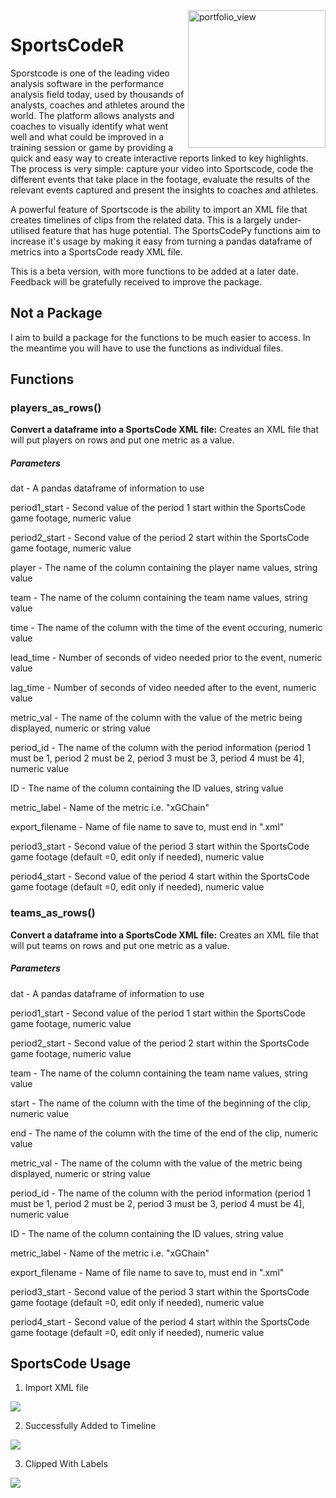 
<img width="220" alt="portfolio_view" align="right" src="https://github.com/FCrSTATS/SportsCodeR/blob/master/img/SportsCodeR.png">

# SportsCodeR

Sporstcode is one of the leading video analysis software in the performance analysis field today, used by thousands of analysts, coaches and athletes around the world. The platform allows analysts and coaches to visually identify what went well and what could be improved in a training session or game by providing a quick and easy way to create interactive reports linked to key highlights. The process is very simple: capture your video into Sportscode, code the different events that take place in the footage, evaluate the results of the relevant events captured and present the insights to coaches and athletes. 

A powerful feature of Sportscode is the ability to import an XML file that creates timelines of clips from the related data. This is a largely under-utilised feature that has huge potential. The SportsCodePy functions aim to increase it's usage by making it easy from turning a pandas dataframe of metrics into a SportsCode ready XML file. 

This is a beta version, with more functions to be added at a later date. Feedback will be gratefully received to improve the package. 

## Not a Package

I aim to build a package for the functions to be much easier to access. In the meantime you will have to use the functions as individual files. 

## Functions 

### players_as_rows()
**Convert a dataframe into a SportsCode XML file:** Creates an XML file that will put players on rows and put one metric as a value. 

##### Parameters 

dat - A pandas dataframe of information to use

period1_start - Second value of the period 1 start within the SportsCode game footage, numeric value

period2_start - Second value of the period 2 start within the SportsCode game footage, numeric value 

player - The name of the column containing the player name values, string value

team - The name of the column containing the team name values, string value

time - The name of the column with the time of the event occuring, numeric value

lead_time - Number of seconds of video needed prior to the event, numeric value

lag_time - Number of seconds of video needed after to the event, numeric value

metric_val - The name of the column with the value of the metric being displayed, numeric or string value

period_id - The name of the column with the period information (period 1 must be 1, period 2 must be 2, period 3 must be 3, period 4 must be 4], numeric value

ID - The name of the column containing the ID values, string value

metric_label - Name of the metric i.e. "xGChain"

export_filename - Name of file name to save to, must end in ".xml"

period3_start - Second value of the period 3 start within the SportsCode game footage (default =0, edit only if needed), numeric value

period4_start - Second value of the period 4 start within the SportsCode game footage (default =0, edit only if needed), numeric value 

### teams_as_rows()
**Convert a dataframe into a SportsCode XML file:** Creates an XML file that will put teams on rows and put one metric as a value. 

##### Parameters 

dat - A pandas dataframe of information to use

period1_start - Second value of the period 1 start within the SportsCode game footage, numeric value

period2_start - Second value of the period 2 start within the SportsCode game footage, numeric value 

team - The name of the column containing the team name values, string value

start - The name of the column with the time of the beginning of the clip, numeric value

end - The name of the column with the time of the end of the clip, numeric value

metric_val - The name of the column with the value of the metric being displayed, numeric or string value

period_id - The name of the column with the period information (period 1 must be 1, period 2 must be 2, period 3 must be 3, period 4 must be 4], numeric value

ID - The name of the column containing the ID values, string value

metric_label - Name of the metric i.e. "xGChain"

export_filename - Name of file name to save to, must end in ".xml"

period3_start - Second value of the period 3 start within the SportsCode game footage (default =0, edit only if needed), numeric value

period4_start - Second value of the period 4 start within the SportsCode game footage (default =0, edit only if needed), numeric value 
              
## SportsCode Usage 

1. Import XML file 
<img src="https://github.com/FCrSTATS/SportsCodeR/blob/master/img/import.png">

2. Successfully Added to Timeline
<img src="https://github.com/FCrSTATS/SportsCodeR/blob/master/img/imported.png">

3. Clipped With Labels
<img src="https://github.com/FCrSTATS/SportsCodeR/blob/master/img/clipped.png">

